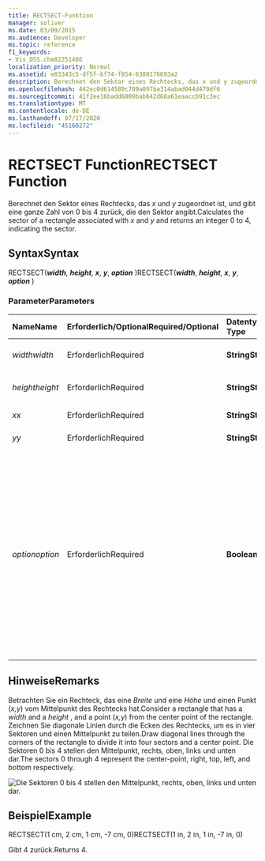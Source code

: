 ```yaml
---
title: RECTSECT-Funktion
manager: soliver
ms.date: 03/09/2015
ms.audience: Developer
ms.topic: reference
f1_keywords:
- Vis_DSS.chm82251486
localization_priority: Normal
ms.assetid: e83343c5-df5f-bf74-f854-6380176693a2
description: Berechnet den Sektor eines Rechtecks, das x und y zugeordnet ist, und gibt eine ganze Zahl von 0 bis 4 zurück, die den Sektor angibt.
ms.openlocfilehash: 442ec0d614589c709a097ba314abad044d470df6
ms.sourcegitcommit: 41f2ee16badd6009bab642d68a61eaaccb91c3ec
ms.translationtype: MT
ms.contentlocale: de-DE
ms.lasthandoff: 07/17/2020
ms.locfileid: "45160272"
---
```

# <a name="rectsect-function"></a><span data-ttu-id="fccbb-103">RECTSECT Function</span><span class="sxs-lookup"><span data-stu-id="fccbb-103">RECTSECT Function</span></span>

<span data-ttu-id="fccbb-104">Berechnet den Sektor eines Rechtecks, das  *x*  und  *y*  zugeordnet ist, und gibt eine ganze Zahl von 0 bis 4 zurück, die den Sektor angibt.</span><span class="sxs-lookup"><span data-stu-id="fccbb-104">Calculates the sector of a rectangle associated with  *x*  and  *y*  and returns an integer 0 to 4, indicating the sector.</span></span> 
  
## <a name="syntax"></a><span data-ttu-id="fccbb-105">Syntax</span><span class="sxs-lookup"><span data-stu-id="fccbb-105">Syntax</span></span>

<span data-ttu-id="fccbb-106">RECTSECT(***width***, ***height***, ***x***, ***y***, ***option*** )</span><span class="sxs-lookup"><span data-stu-id="fccbb-106">RECTSECT(***width***, ***height***, ***x***, ***y***, ***option*** )</span></span> 
  
### <a name="parameters"></a><span data-ttu-id="fccbb-107">Parameter</span><span class="sxs-lookup"><span data-stu-id="fccbb-107">Parameters</span></span>

|<span data-ttu-id="fccbb-108">**Name**</span><span class="sxs-lookup"><span data-stu-id="fccbb-108">**Name**</span></span>|<span data-ttu-id="fccbb-109">**Erforderlich/Optional**</span><span class="sxs-lookup"><span data-stu-id="fccbb-109">**Required/Optional**</span></span>|<span data-ttu-id="fccbb-110">**Datentyp**</span><span class="sxs-lookup"><span data-stu-id="fccbb-110">**Data Type**</span></span>|<span data-ttu-id="fccbb-111">**Beschreibung**</span><span class="sxs-lookup"><span data-stu-id="fccbb-111">**Description**</span></span>|
|:-----|:-----|:-----|:-----|
| <span data-ttu-id="fccbb-112">_width_</span><span class="sxs-lookup"><span data-stu-id="fccbb-112">_width_</span></span> <br/> |<span data-ttu-id="fccbb-113">Erforderlich</span><span class="sxs-lookup"><span data-stu-id="fccbb-113">Required</span></span>  <br/> |<span data-ttu-id="fccbb-114">**String**</span><span class="sxs-lookup"><span data-stu-id="fccbb-114">**String**</span></span> <br/> |<span data-ttu-id="fccbb-115">Die Breite des Rechtecks.</span><span class="sxs-lookup"><span data-stu-id="fccbb-115">Width of the rectangle.</span></span>  <br/> |
| <span data-ttu-id="fccbb-116">_height_</span><span class="sxs-lookup"><span data-stu-id="fccbb-116">_height_</span></span> <br/> |<span data-ttu-id="fccbb-117">Erforderlich</span><span class="sxs-lookup"><span data-stu-id="fccbb-117">Required</span></span>  <br/> |<span data-ttu-id="fccbb-118">**String**</span><span class="sxs-lookup"><span data-stu-id="fccbb-118">**String**</span></span> <br/> |<span data-ttu-id="fccbb-119">Die Höhe des Rechtecks.</span><span class="sxs-lookup"><span data-stu-id="fccbb-119">Height of the rectangle.</span></span>  <br/> |
| <span data-ttu-id="fccbb-120">_x_</span><span class="sxs-lookup"><span data-stu-id="fccbb-120">_x_</span></span> <br/> |<span data-ttu-id="fccbb-121">Erforderlich</span><span class="sxs-lookup"><span data-stu-id="fccbb-121">Required</span></span>  <br/> |<span data-ttu-id="fccbb-122">**String**</span><span class="sxs-lookup"><span data-stu-id="fccbb-122">**String**</span></span> <br/> |<span data-ttu-id="fccbb-123">Eine x-Koordinate.</span><span class="sxs-lookup"><span data-stu-id="fccbb-123">An x-coordinate.</span></span>  <br/> |
| <span data-ttu-id="fccbb-124">_y_</span><span class="sxs-lookup"><span data-stu-id="fccbb-124">_y_</span></span> <br/> |<span data-ttu-id="fccbb-125">Erforderlich</span><span class="sxs-lookup"><span data-stu-id="fccbb-125">Required</span></span>  <br/> |<span data-ttu-id="fccbb-126">**String**</span><span class="sxs-lookup"><span data-stu-id="fccbb-126">**String**</span></span> <br/> |<span data-ttu-id="fccbb-127">Eine y-Koordinate.</span><span class="sxs-lookup"><span data-stu-id="fccbb-127">A y-coordinate.</span></span>  <br/> |
| <span data-ttu-id="fccbb-128">_option_</span><span class="sxs-lookup"><span data-stu-id="fccbb-128">_option_</span></span> <br/> |<span data-ttu-id="fccbb-129">Erforderlich</span><span class="sxs-lookup"><span data-stu-id="fccbb-129">Required</span></span>  <br/> |<span data-ttu-id="fccbb-130">**Boolean**</span><span class="sxs-lookup"><span data-stu-id="fccbb-130">**Boolean**</span></span> <br/> |<span data-ttu-id="fccbb-p101">Gibt an, wie Punkte auf den Diagonalen bewertet werden sollen. Legen Sie als Wert 0 fest, um den linken und rechten Sektor für Punkte auf einer Diagonalen zu verwenden. Legen Sie als Wert 1 fest, um den oberen und unteren Sektor für Punkte auf einer Diagonalen zu verwenden.</span><span class="sxs-lookup"><span data-stu-id="fccbb-p101">Specifies how points that fall on the diagonals are treated. Set the value to 0 to use the left and right sectors for points on a diagonal. Set the value to 1 to use the top and bottom sectors for points on a diagonal.</span></span>  <br/> |
   
## <a name="remarks"></a><span data-ttu-id="fccbb-134">Hinweise</span><span class="sxs-lookup"><span data-stu-id="fccbb-134">Remarks</span></span>

<span data-ttu-id="fccbb-135">Betrachten Sie ein Rechteck, das eine  *Breite*  und eine  *Höhe*  und einen Punkt (*x,y*) vom Mittelpunkt des Rechtecks hat.</span><span class="sxs-lookup"><span data-stu-id="fccbb-135">Consider a rectangle that has a  *width*  and a  *height*  , and a point (*x,y*) from the center point of the rectangle.</span></span> <span data-ttu-id="fccbb-136">Zeichnen Sie diagonale Linien durch die Ecken des Rechtecks, um es in vier Sektoren und einen Mittelpunkt zu teilen.</span><span class="sxs-lookup"><span data-stu-id="fccbb-136">Draw diagonal lines through the corners of the rectangle to divide it into four sectors and a center point.</span></span> <span data-ttu-id="fccbb-137">Die Sektoren 0 bis 4 stellen den Mittelpunkt, rechts, oben, links und unten dar.</span><span class="sxs-lookup"><span data-stu-id="fccbb-137">The sectors 0 through 4 represent the center-point, right, top, left, and bottom respectively.</span></span> 
  
![Die Sektoren 0 bis 4 stellen den Mittelpunkt, rechts, oben, links und unten dar.](media/ShpSheetRef_CA_03_ZA07645862.gif)
  
## <a name="example"></a><span data-ttu-id="fccbb-139">Beispiel</span><span class="sxs-lookup"><span data-stu-id="fccbb-139">Example</span></span>

<span data-ttu-id="fccbb-140">RECTSECT(1 cm, 2 cm, 1 cm, -7 cm, 0)</span><span class="sxs-lookup"><span data-stu-id="fccbb-140">RECTSECT(1 in, 2 in, 1 in, -7 in, 0)</span></span> 
  
<span data-ttu-id="fccbb-141">Gibt 4 zurück.</span><span class="sxs-lookup"><span data-stu-id="fccbb-141">Returns 4.</span></span> 
  

